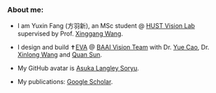 ### About me: 

- I am Yuxin Fang (方羽新), an MSc student @ [HUST Vision Lab](https://github.com/hustvl) supervised by Prof. [Xinggang Wang](http://xinggangw.info). 

- I design and build :latin_cross:[EVA](https://github.com/baaivision/EVA) @ [BAAI Vision Team](https://github.com/baaivision) with Dr. [Yue Cao](http://yue-cao.me/), Dr. [Xinlong Wang](https://www.xloong.wang/) and [Quan Sun](https://github.com/Quan-Sun).

- My GitHub avatar is [Asuka Langley Soryu](https://en.wikipedia.org/wiki/Asuka_Langley_Soryu).

- My publications: [Google Scholar](https://bit.ly/yxf_pub).
